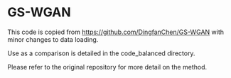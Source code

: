 # GS-WGAN

This code is copied from <https://github.com/DingfanChen/GS-WGAN> with minor changes to data loading.

Use as a comparison is detailed in the code_balanced directory.

Please refer to the original repository for more detail on the method.

